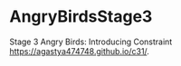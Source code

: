 # AngryBirdsStage3
Stage 3 Angry Birds: Introducing Constraint
https://agastya474748.github.io/c31/.
